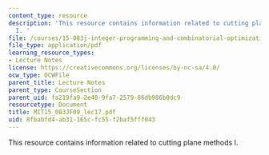 ```yaml
---
content_type: resource
description: 'This resource contains information related to cutting plane methods
  I. '
file: /courses/15-083j-integer-programming-and-combinatorial-optimization-fall-2009/8fbabfd4ab31165cfc55f2baf5fff043_MIT15_083JF09_lec17.pdf
file_type: application/pdf
learning_resource_types:
- Lecture Notes
license: https://creativecommons.org/licenses/by-nc-sa/4.0/
ocw_type: OCWFile
parent_title: Lecture Notes
parent_type: CourseSection
parent_uid: fa219fa9-2e40-9fa7-2579-86db986b0dc9
resourcetype: Document
title: MIT15_083JF09_lec17.pdf
uid: 8fbabfd4-ab31-165c-fc55-f2baf5fff043
---
```

This resource contains information related to cutting plane methods I. 